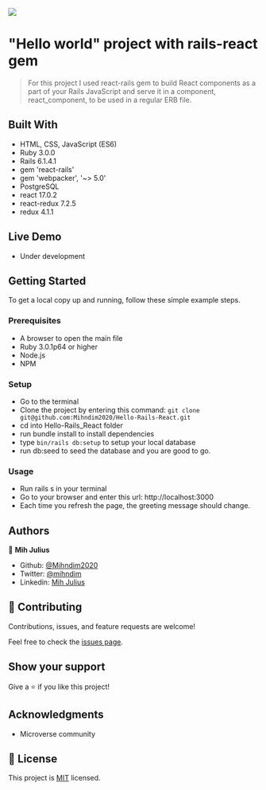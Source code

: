 ![](https://img.shields.io/badge/Microverse-blueviolet)

# "Hello world" project with rails-react gem

> For this project I used react-rails gem to build React components as a part of your Rails JavaScript and serve it in a component, react_component, to be used in a regular ERB file.


## Built With

- HTML, CSS, JavaScript (ES6)
- Ruby 3.0.0
- Rails 6.1.4.1
- gem 'react-rails'
- gem 'webpacker', '~> 5.0'
- PostgreSQL
- react 17.0.2
- react-redux 7.2.5
- redux 4.1.1


## Live Demo

- Under development


## Getting Started

To get a local copy up and running, follow these simple example steps.

### Prerequisites

- A browser to open the main file
- Ruby 3.0.1p64 or higher
- Node.js
- NPM

### Setup

- Go to the terminal
- Clone the project by entering this command: `git clone git@github.com:Mihndim2020/Hello-Rails-React.git`
- cd into Hello-Rails_React folder
- run bundle install to install dependencies
- type `bin/rails db:setup` to setup your local database
- run db:seed to seed the database and you are good to go. 

### Usage

- Run rails s in your terminal
- Go to your browser and enter this url: http://localhost:3000
- Each time you refresh the page, the greeting message should change.



## Authors

👤 **Mih Julius**

- Github: [@Mihndim2020](https://github.com/Mihndim2020)
- Twitter: [@mihndim](https://github.com/mih-julius)
- Linkedin: [Mih Julius](https://www.linkedin.com/mih-julius)

## 🤝 Contributing

Contributions, issues, and feature requests are welcome!

Feel free to check the [issues page](https://github.com/mrigorir/pokemon-world/issues).


## Show your support

Give a ⭐️ if you like this project!


## Acknowledgments

- Microverse community


## 📝 License

This project is [MIT](./MIT.md) licensed.
